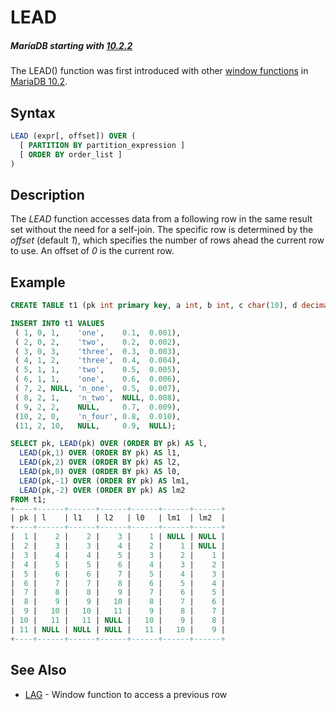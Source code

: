 # LEAD

##### MariaDB starting with [10.2.2](/kb/en/mariadb-1022-release-notes/)

The LEAD() function was first introduced with other [window functions](/built-in-functions/special-functions/window-functions) in [MariaDB 10.2](/kb/en/what-is-mariadb-102/).

## Syntax

```sql
LEAD (expr[, offset]) OVER ( 
  [ PARTITION BY partition_expression ] 
  [ ORDER BY order_list ]
)
```

## Description

The <em>LEAD</em> function accesses data from a following row in the same result set without the need for a self-join. The specific row is determined by the <em>offset</em> (default <em>1</em>), which specifies the number of rows ahead the current row to use. An offset of <em>0</em> is the current row.

## Example

```sql
CREATE TABLE t1 (pk int primary key, a int, b int, c char(10), d decimal(10, 3), e real);

INSERT INTO t1 VALUES
 ( 1, 0, 1,    'one',    0.1,  0.001),
 ( 2, 0, 2,    'two',    0.2,  0.002),
 ( 3, 0, 3,    'three',  0.3,  0.003),
 ( 4, 1, 2,    'three',  0.4,  0.004),
 ( 5, 1, 1,    'two',    0.5,  0.005),
 ( 6, 1, 1,    'one',    0.6,  0.006),
 ( 7, 2, NULL, 'n_one',  0.5,  0.007),
 ( 8, 2, 1,    'n_two',  NULL, 0.008),
 ( 9, 2, 2,    NULL,     0.7,  0.009),
 (10, 2, 0,    'n_four', 0.8,  0.010),
 (11, 2, 10,   NULL,     0.9,  NULL);

SELECT pk, LEAD(pk) OVER (ORDER BY pk) AS l,
  LEAD(pk,1) OVER (ORDER BY pk) AS l1,
  LEAD(pk,2) OVER (ORDER BY pk) AS l2,
  LEAD(pk,0) OVER (ORDER BY pk) AS l0,
  LEAD(pk,-1) OVER (ORDER BY pk) AS lm1,
  LEAD(pk,-2) OVER (ORDER BY pk) AS lm2 
FROM t1;
+----+------+------+------+------+------+------+
| pk | l    | l1   | l2   | l0   | lm1  | lm2  |
+----+------+------+------+------+------+------+
|  1 |    2 |    2 |    3 |    1 | NULL | NULL |
|  2 |    3 |    3 |    4 |    2 |    1 | NULL |
|  3 |    4 |    4 |    5 |    3 |    2 |    1 |
|  4 |    5 |    5 |    6 |    4 |    3 |    2 |
|  5 |    6 |    6 |    7 |    5 |    4 |    3 |
|  6 |    7 |    7 |    8 |    6 |    5 |    4 |
|  7 |    8 |    8 |    9 |    7 |    6 |    5 |
|  8 |    9 |    9 |   10 |    8 |    7 |    6 |
|  9 |   10 |   10 |   11 |    9 |    8 |    7 |
| 10 |   11 |   11 | NULL |   10 |    9 |    8 |
| 11 | NULL | NULL | NULL |   11 |   10 |    9 |
+----+------+------+------+------+------+------+
```

## See Also

- [LAG](/built-in-functions/special-functions/window-functions/lag)  - Window function to access a previous row